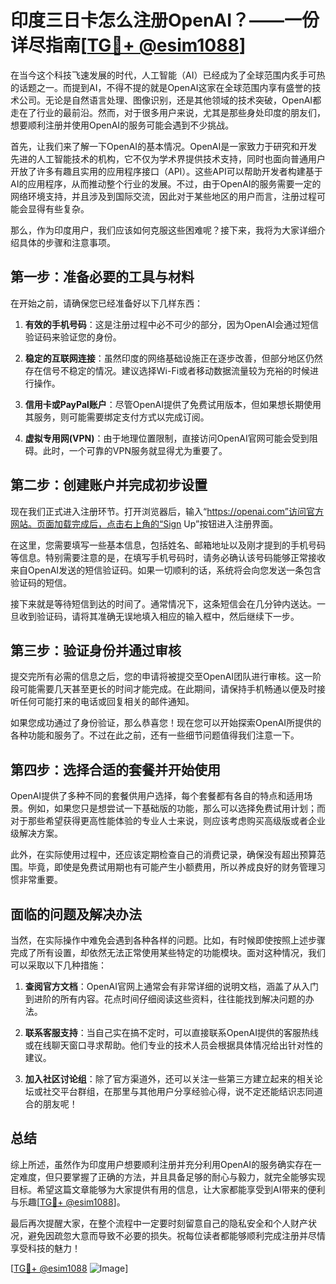 # 印度三日卡怎么注册OpenAI？——一份详尽指南[[TG💪+ @esim1088](https://t.me/s/esim1088)]

在当今这个科技飞速发展的时代，人工智能（AI）已经成为了全球范围内炙手可热的话题之一。而提到AI，不得不提的就是OpenAI这家在全球范围内享有盛誉的技术公司。无论是自然语言处理、图像识别，还是其他领域的技术突破，OpenAI都走在了行业的最前沿。然而，对于很多用户来说，尤其是那些身处印度的朋友们，想要顺利注册并使用OpenAI的服务可能会遇到不少挑战。

首先，让我们来了解一下OpenAI的基本情况。OpenAI是一家致力于研究和开发先进的人工智能技术的机构，它不仅为学术界提供技术支持，同时也面向普通用户开放了许多有趣且实用的应用程序接口（API）。这些API可以帮助开发者构建基于AI的应用程序，从而推动整个行业的发展。不过，由于OpenAI的服务需要一定的网络环境支持，并且涉及到国际交流，因此对于某些地区的用户而言，注册过程可能会显得有些复杂。

那么，作为印度用户，我们应该如何克服这些困难呢？接下来，我将为大家详细介绍具体的步骤和注意事项。

## 第一步：准备必要的工具与材料

在开始之前，请确保您已经准备好以下几样东西：

1. **有效的手机号码**：这是注册过程中必不可少的部分，因为OpenAI会通过短信验证码来验证您的身份。
   
2. **稳定的互联网连接**：虽然印度的网络基础设施正在逐步改善，但部分地区仍然存在信号不稳定的情况。建议选择Wi-Fi或者移动数据流量较为充裕的时候进行操作。

3. **信用卡或PayPal账户**：尽管OpenAI提供了免费试用版本，但如果想长期使用其服务，则可能需要绑定支付方式以完成订阅。

4. **虚拟专用网(VPN)**：由于地理位置限制，直接访问OpenAI官网可能会受到阻碍。此时，一个可靠的VPN服务就显得尤为重要了。

## 第二步：创建账户并完成初步设置

现在我们正式进入注册环节。打开浏览器后，输入“https://openai.com”访问官方网站。页面加载完成后，点击右上角的“Sign Up”按钮进入注册界面。

在这里，您需要填写一些基本信息，包括姓名、邮箱地址以及刚才提到的手机号码等信息。特别需要注意的是，在填写手机号码时，请务必确认该号码能够正常接收来自OpenAI发送的短信验证码。如果一切顺利的话，系统将会向您发送一条包含验证码的短信。

接下来就是等待短信到达的时间了。通常情况下，这条短信会在几分钟内送达。一旦收到验证码，请将其准确无误地填入相应的输入框中，然后继续下一步。

## 第三步：验证身份并通过审核

提交完所有必需的信息之后，您的申请将被提交至OpenAI团队进行审核。这一阶段可能需要几天甚至更长的时间才能完成。在此期间，请保持手机畅通以便及时接听任何可能打来的电话或回复相关的邮件通知。

如果您成功通过了身份验证，那么恭喜您！现在您可以开始探索OpenAI所提供的各种功能和服务了。不过在此之前，还有一些细节问题值得我们注意一下。

## 第四步：选择合适的套餐并开始使用

OpenAI提供了多种不同的套餐供用户选择，每个套餐都有各自的特点和适用场景。例如，如果您只是想尝试一下基础版的功能，那么可以选择免费试用计划；而对于那些希望获得更高性能体验的专业人士来说，则应该考虑购买高级版或者企业级解决方案。

此外，在实际使用过程中，还应该定期检查自己的消费记录，确保没有超出预算范围。毕竟，即使是免费试用期也有可能产生小额费用，所以养成良好的财务管理习惯非常重要。

## 面临的问题及解决办法

当然，在实际操作中难免会遇到各种各样的问题。比如，有时候即使按照上述步骤完成了所有设置，却依然无法正常使用某些特定的功能模块。面对这种情况，我们可以采取以下几种措施：

1. **查阅官方文档**：OpenAI官网上通常会有非常详细的说明文档，涵盖了从入门到进阶的所有内容。花点时间仔细阅读这些资料，往往能找到解决问题的办法。

2. **联系客服支持**：当自己实在搞不定时，可以直接联系OpenAI提供的客服热线或在线聊天窗口寻求帮助。他们专业的技术人员会根据具体情况给出针对性的建议。

3. **加入社区讨论组**：除了官方渠道外，还可以关注一些第三方建立起来的相关论坛或社交平台群组，在那里与其他用户分享经验心得，说不定还能结识志同道合的朋友呢！

## 总结

综上所述，虽然作为印度用户想要顺利注册并充分利用OpenAI的服务确实存在一定难度，但只要掌握了正确的方法，并且具备足够的耐心与毅力，就完全能够实现目标。希望这篇文章能够为大家提供有用的信息，让大家都能享受到AI带来的便利与乐趣[[TG💪+ @esim1088](https://t.me/s/esim1088)]。

最后再次提醒大家，在整个流程中一定要时刻留意自己的隐私安全和个人财产状况，避免因疏忽大意而导致不必要的损失。祝每位读者都能够顺利完成注册并尽情享受科技的魅力！

[[TG💪+ @esim1088](https://t.me/s/esim1088) ![Image](https://i.postimg.cc/4NQfJmqS/Snipaste-2025-05-13-00-14-12.png)]